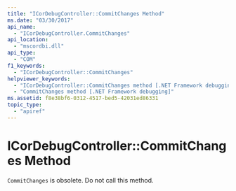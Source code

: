 ```yaml
---
title: "ICorDebugController::CommitChanges Method"
ms.date: "03/30/2017"
api_name:
  - "ICorDebugController.CommitChanges"
api_location:
  - "mscordbi.dll"
api_type:
  - "COM"
f1_keywords:
  - "ICorDebugController::CommitChanges"
helpviewer_keywords:
  - "ICorDebugController::CommitChanges method [.NET Framework debugging]"
  - "CommitChanges method [.NET Framework debugging]"
ms.assetid: f8e38bf6-0312-4517-bed5-42031ed86331
topic_type:
  - "apiref"
---
```

# ICorDebugController::CommitChanges Method

`CommitChanges` is obsolete. Do not call this method.
